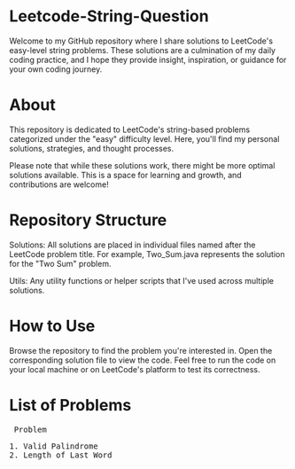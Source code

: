 # Leetcode-String-Question

Welcome to my GitHub repository where I share solutions to LeetCode's easy-level string problems. These solutions are a culmination of my daily coding practice, and I hope they provide insight, inspiration, or guidance for your own coding journey.

# About

This repository is dedicated to LeetCode's string-based problems categorized under the "easy" difficulty level. Here, you'll find my personal solutions, strategies, and thought processes.

Please note that while these solutions work, there might be more optimal solutions available. This is a space for learning and growth, and contributions are welcome!

# Repository Structure

Solutions: All solutions are placed in individual files named after the LeetCode problem title. For example, Two_Sum.java represents the solution for the "Two Sum" problem.

Utils: Any utility functions or helper scripts that I've used across multiple solutions.


# How to Use
Browse the repository to find the problem you're interested in.
Open the corresponding solution file to view the code.
Feel free to run the code on your local machine or on LeetCode's platform to test its correctness.

# List of Problems

   <pre> Problem                                                      Link <pre>
1. Valid Palindrome                                                   https://leetcode.com/problems/longest-palindrome/description/
2. Length of Last Word                                                https://leetcode.com/problems/length-of-last-word/description/
